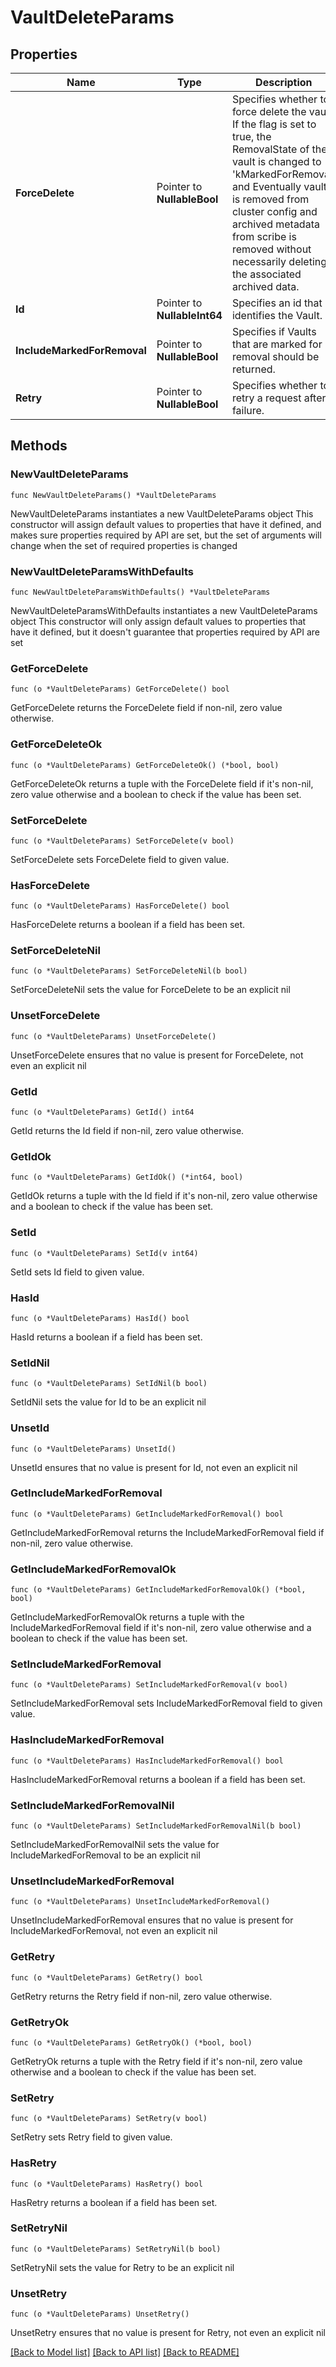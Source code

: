# VaultDeleteParams

## Properties

Name | Type | Description | Notes
------------ | ------------- | ------------- | -------------
**ForceDelete** | Pointer to **NullableBool** | Specifies whether to force delete the vault. If the flag is set to true, the RemovalState of the vault is changed to &#39;kMarkedForRemoval&#39; and Eventually vault is removed from cluster config and archived metadata from scribe is removed without necessarily deleting the associated archived data. | [optional] 
**Id** | Pointer to **NullableInt64** | Specifies an id that identifies the Vault. | [optional] 
**IncludeMarkedForRemoval** | Pointer to **NullableBool** | Specifies if Vaults that are marked for removal should be returned. | [optional] 
**Retry** | Pointer to **NullableBool** | Specifies whether to retry a request after failure. | [optional] 

## Methods

### NewVaultDeleteParams

`func NewVaultDeleteParams() *VaultDeleteParams`

NewVaultDeleteParams instantiates a new VaultDeleteParams object
This constructor will assign default values to properties that have it defined,
and makes sure properties required by API are set, but the set of arguments
will change when the set of required properties is changed

### NewVaultDeleteParamsWithDefaults

`func NewVaultDeleteParamsWithDefaults() *VaultDeleteParams`

NewVaultDeleteParamsWithDefaults instantiates a new VaultDeleteParams object
This constructor will only assign default values to properties that have it defined,
but it doesn't guarantee that properties required by API are set

### GetForceDelete

`func (o *VaultDeleteParams) GetForceDelete() bool`

GetForceDelete returns the ForceDelete field if non-nil, zero value otherwise.

### GetForceDeleteOk

`func (o *VaultDeleteParams) GetForceDeleteOk() (*bool, bool)`

GetForceDeleteOk returns a tuple with the ForceDelete field if it's non-nil, zero value otherwise
and a boolean to check if the value has been set.

### SetForceDelete

`func (o *VaultDeleteParams) SetForceDelete(v bool)`

SetForceDelete sets ForceDelete field to given value.

### HasForceDelete

`func (o *VaultDeleteParams) HasForceDelete() bool`

HasForceDelete returns a boolean if a field has been set.

### SetForceDeleteNil

`func (o *VaultDeleteParams) SetForceDeleteNil(b bool)`

 SetForceDeleteNil sets the value for ForceDelete to be an explicit nil

### UnsetForceDelete
`func (o *VaultDeleteParams) UnsetForceDelete()`

UnsetForceDelete ensures that no value is present for ForceDelete, not even an explicit nil
### GetId

`func (o *VaultDeleteParams) GetId() int64`

GetId returns the Id field if non-nil, zero value otherwise.

### GetIdOk

`func (o *VaultDeleteParams) GetIdOk() (*int64, bool)`

GetIdOk returns a tuple with the Id field if it's non-nil, zero value otherwise
and a boolean to check if the value has been set.

### SetId

`func (o *VaultDeleteParams) SetId(v int64)`

SetId sets Id field to given value.

### HasId

`func (o *VaultDeleteParams) HasId() bool`

HasId returns a boolean if a field has been set.

### SetIdNil

`func (o *VaultDeleteParams) SetIdNil(b bool)`

 SetIdNil sets the value for Id to be an explicit nil

### UnsetId
`func (o *VaultDeleteParams) UnsetId()`

UnsetId ensures that no value is present for Id, not even an explicit nil
### GetIncludeMarkedForRemoval

`func (o *VaultDeleteParams) GetIncludeMarkedForRemoval() bool`

GetIncludeMarkedForRemoval returns the IncludeMarkedForRemoval field if non-nil, zero value otherwise.

### GetIncludeMarkedForRemovalOk

`func (o *VaultDeleteParams) GetIncludeMarkedForRemovalOk() (*bool, bool)`

GetIncludeMarkedForRemovalOk returns a tuple with the IncludeMarkedForRemoval field if it's non-nil, zero value otherwise
and a boolean to check if the value has been set.

### SetIncludeMarkedForRemoval

`func (o *VaultDeleteParams) SetIncludeMarkedForRemoval(v bool)`

SetIncludeMarkedForRemoval sets IncludeMarkedForRemoval field to given value.

### HasIncludeMarkedForRemoval

`func (o *VaultDeleteParams) HasIncludeMarkedForRemoval() bool`

HasIncludeMarkedForRemoval returns a boolean if a field has been set.

### SetIncludeMarkedForRemovalNil

`func (o *VaultDeleteParams) SetIncludeMarkedForRemovalNil(b bool)`

 SetIncludeMarkedForRemovalNil sets the value for IncludeMarkedForRemoval to be an explicit nil

### UnsetIncludeMarkedForRemoval
`func (o *VaultDeleteParams) UnsetIncludeMarkedForRemoval()`

UnsetIncludeMarkedForRemoval ensures that no value is present for IncludeMarkedForRemoval, not even an explicit nil
### GetRetry

`func (o *VaultDeleteParams) GetRetry() bool`

GetRetry returns the Retry field if non-nil, zero value otherwise.

### GetRetryOk

`func (o *VaultDeleteParams) GetRetryOk() (*bool, bool)`

GetRetryOk returns a tuple with the Retry field if it's non-nil, zero value otherwise
and a boolean to check if the value has been set.

### SetRetry

`func (o *VaultDeleteParams) SetRetry(v bool)`

SetRetry sets Retry field to given value.

### HasRetry

`func (o *VaultDeleteParams) HasRetry() bool`

HasRetry returns a boolean if a field has been set.

### SetRetryNil

`func (o *VaultDeleteParams) SetRetryNil(b bool)`

 SetRetryNil sets the value for Retry to be an explicit nil

### UnsetRetry
`func (o *VaultDeleteParams) UnsetRetry()`

UnsetRetry ensures that no value is present for Retry, not even an explicit nil

[[Back to Model list]](../README.md#documentation-for-models) [[Back to API list]](../README.md#documentation-for-api-endpoints) [[Back to README]](../README.md)


